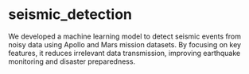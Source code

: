 # seismic_detection
We developed a machine learning model to detect seismic events from noisy data using Apollo and Mars mission datasets. By focusing on key features, it reduces irrelevant data transmission, improving earthquake monitoring and disaster preparedness.

